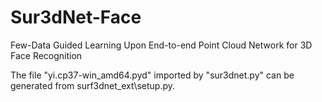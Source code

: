 # Sur3dNet-Face

Few-Data Guided Learning Upon End-to-end Point Cloud Network for 3D Face Recognition

The file "yi.cp37-win_amd64.pyd" imported by "sur3dnet.py" can be generated from surf3dnet_ext\setup.py.
